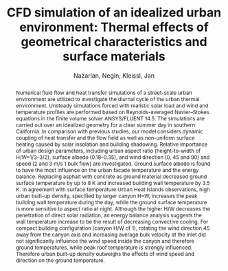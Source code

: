 ---
layout: technique
title: CFD simulation of an idealized urban environment Thermal effects of geometrical characteristics and surface materials
classifications:
    system_type: "False"
    technique: "False"
    design_study: "False"
    evaluation: "False"
    data: "False"
    analysis: "True"
    generation: "False"
    curation_and_transformation: "False"
    management: "False"
    modeling: "True"
    urban_analysis: "True"
    visualization: "False"
    sunlight_access: "False"
    wind_ventilation: "True"
    view_impact: "False"
    energy: "False"
    damage_and_disaster_management: "False"
    climate: "True"
    sound: "False"
    property_cadastre: "False"
    other_use: "False"
    lookup: "False"
    browse: "True"
    locate: "False"
    explore: "False"
    identify: "True"
    compare: "True"
    summarize: "False"
    distribution: "True"
    trends: "False"
    outliers: "False"
    extremes: "False"
    features: "True"
    target_discovery: "True"
    target_access: "True"
    spatial_relation: "False"
    buildings: "True"
    streets: "True"
    nature: "False"
    uniform_discretization: "True"
    structural_subdivision: "False"
    univariate: "True"
    multivariate: "False"
    volumetric: "False"
    temporal: "True"
    sensing: "False"
    statistical: "False"
    simulation_based: "True"
    learning_based: "False"
    surveyed: "False"
    site: "False"
    block: "True"
    multi_block: "False"
    city: "False"
    va_wo_model: "False"
    post_model: "False"
    model_integrated: "False"
    assisted_models: "False"
    overlay: "True"
    embedded: "False"
    linked: "False"
    temporal_jx: "False"
    spatial_jx: "False"
    filter: "False"
    aggregate: "False"
    embed: "False"
    glyphs: "False"
    bar_charts: "False"
    scatterplots: "False"
    matrix: "False"
    parallel_coordinates: "False"
    map_2d: "False"
    map_3d: "True"
    walking: "False"
    steering: "False"
    selection_based: "False"
    manipulation_based: "False"
    distortion: "False"
    ghosting: "False"
    culling: "False"
    birds_view: "True"
    multi_view: "False"
    assisted_steering: "False"
    other: "False"
    vr_cave: "False"
    ar: "False"
    desktop: "True"
    mobile: "False"
    case_study: "False"
    user_study: "False"
    statistical_evaluation: "True"
    expert_interviews: "False"
key: "K93NVBPL"
item_type: "journalArticle"
publication_year: "2015.0"
author: "Nazarian, Negin; Kleissl, Jan"
title: "CFD simulation of an idealized urban environment: Thermal effects of geometrical characteristics and surface materials"
publication_title: "Urban Climate"
isbn: "nan"
issn: "22120955"
doi: "10.1016/j.uclim.2015.03.002"
url: "https://linkinghub.elsevier.com/retrieve/pii/S2212095515000085"
abstract_note: "nan"
date_added: "2024-01-11 21:01:06"
date_modified: "2024-01-11 21:01:06"
access_date: "2024-01-11 21:01:06"
pages: "141-159"
num_pages: "nan"
issue: "nan"
volume: "12"
number_of_volumes: "nan"
journal_abbreviation: "Urban Climate"
short_title: "CFD simulation of an idealized urban environment"
series: "nan"
series_number: "nan"
series_text: "nan"
series_title: "nan"
publisher: "nan"
place: "nan"
language: "en"
rights: "nan"
type: "nan"
archive: "nan"
archive_location: "nan"
library_catalog: "DOI.org (Crossref)"
call_number: "nan"
extra: "nan"
notes: "nan"
file_attachments: "nan"
link_attachments: "nan"
manual_tags: "nan"
automatic_tags: "nan"
editor: "nan"
series_editor: "nan"
translator: "nan"
contributor: "nan"
attorney_agent: "nan"
book_author: "nan"
cast_member: "nan"
commenter: "nan"
composer: "nan"
cosponsor: "nan"
counsel: "nan"
interviewer: "nan"
producer: "nan"
recipient: "nan"
reviewed_author: "nan"
scriptwriter: "nan"
words_by: "nan"
guest: "nan"
number: "nan"
edition: "nan"
running_time: "nan"
scale: "nan"
medium: "nan"
artwork_size: "nan"
filing_date: "nan"
application_number: "nan"
assignee: "nan"
issuing_authority: "nan"
country: "nan"
meeting_name: "nan"
conference_name: "nan"
court: "nan"
references: "nan"
reporter: "nan"
legal_status: "nan"
priority_numbers: "nan"
programming_language: "nan"
version: "nan"
system: "nan"
code: "nan"
code_number: "nan"
section: "nan"
session: "nan"
committee: "nan"
history: "nan"
legislative_body: "nan"
abstract: "Numerical fluid flow and heat transfer simulations of a street-scale urban environment are utilized to investigate the diurnal cycle of the urban thermal environment. Unsteady simulations forced with realistic solar load and wind and temperature profiles are performed based on Reynolds-averaged Navier–Stokes equations in the finite volume solver ANSYS/FLUENT 14.5. The simulations are carried out over an idealized geometry for a clear summer day in southern California. In comparison with previous studies, our model considers dynamic coupling of heat transfer and the flow field as well as non-uniform surface heating caused by solar insolation and building shadowing. Relative importance of urban design parameters, including urban aspect ratio (height-to-width of H/W=1/3–3/2), surface albedo (0.18–0.35), and wind direction (0, 45 and 90) and speed (2 and 3 m/s 1 bulk flow) are investigated. Ground surface albedo is found to have the most influence on the urban facade temperature and the energy balance. Replacing asphalt with concrete as ground material decreased ground surface temperature by up to 8 K and increased building wall temperature by 3.5 K. In agreement with surface temperature Urban Heat Islands observations, high urban built-up density, specified by larger canyon H=W, increases the peak building wall temperature during the day, while the ground surface temperature is more sensitive to aspect ratio at night. Although the higher H/W decreases the penetration of direct solar radiation, an energy balance analysis suggests the wall temperature increase to be the result of decreasing convective cooling. For compact building configuration (canyon H/W of 1), rotating the wind direction 45 away from the canyon axis and increasing average bulk velocity at the inlet did not significantly influence the wind speed inside the canyon and therefore ground temperatures, while peak roof temperature is strongly influenced. Therefore urban built-up density outweighs the effects of wind speed and direction on the ground temperature."
---